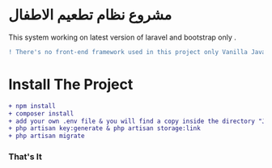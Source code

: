 # مشروع نظام تطعيم الاطفال

This system working on latest version of laravel and bootstrap only .
```diff
! There's no front-end framework used in this project only Vanilla JavaScript .
```
# Install The Project

```diff
+ npm install
+ composer install
+ add your own .env file & you will find a copy inside the directory "JUST TAKE THAT CODE AND PASTE IT IN (.env) file on the root "
+ php artisan key:generate & php artisan storage:link 
+ php artisan migrate
```

<h3>That's It</h3>
